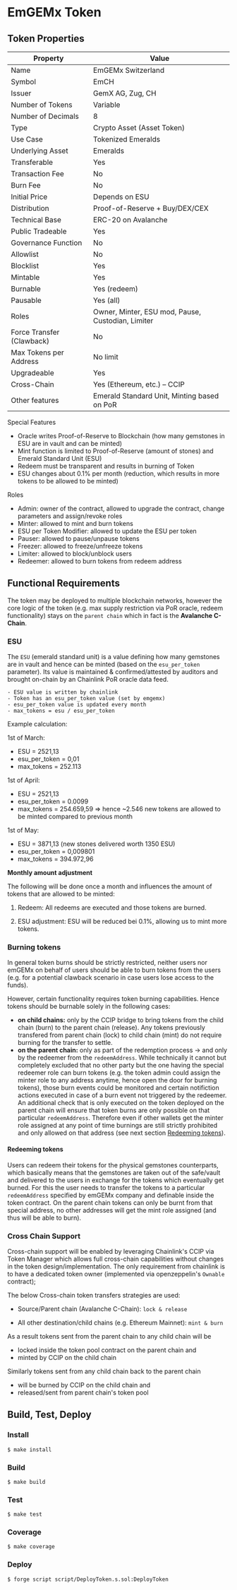 # EmGEMx Token

## Token Properties

| Property                  | Value                                             |
| ------------------------- | ------------------------------------------------- |
| Name                      | EmGEMx Switzerland                                |
| Symbol                    | EmCH                                              |
| Issuer                    | GemX AG, Zug, CH                                  |
| Number of Tokens          | Variable                                          |
| Number of Decimals        | 8                                                 |
| Type                      | Crypto Asset (Asset Token)                        |
| Use Case                  | Tokenized Emeralds                                |
| Underlying Asset          | Emeralds                                          |
| Transferable              | Yes                                               |
| Transaction Fee           | No                                                |
| Burn Fee                  | No                                                |
| Initial Price             | Depends on ESU                                    |
| Distribution              | Proof-of-Reserve + Buy/DEX/CEX                    |
| Technical Base            | ERC-20 on Avalanche                               |
| Public Tradeable          | Yes                                               |
| Governance Function       | No                                                |
| Allowlist                 | No                                                |
| Blocklist                 | Yes                                               |
| Mintable                  | Yes                                               |
| Burnable                  | Yes (redeem)                                      |
| Pausable                  | Yes (all)                                         |
| Roles                     | Owner, Minter, ESU mod, Pause, Custodian, Limiter |
| Force Transfer (Clawback) | No                                                |
| Max Tokens per Address    | No limit                                          |
| Upgradeable               | Yes                                               |
| Cross-Chain               | Yes (Ethereum, etc.) – CCIP                       |
| Other features            | Emerald Standard Unit, Minting based on PoR       |

Special Features
- Oracle writes Proof-of-Reserve to Blockchain (how many gemstones in ESU are in vault and can be minted)
- Mint function is limited to Proof-of-Reserve (amount of stones) and Emerald Standard Unit (ESU)
- Redeem must be transparent and results in burning of Token
- ESU changes about 0.1% per month (reduction, which results in more tokens to be allowed to be minted)

Roles
- Admin: owner of the contract, allowed to upgrade the contract, change parameters and assign/revoke roles
- Minter: allowed to mint and burn tokens
- ESU per Token Modifier: allowed to update the ESU per token
- Pauser: allowed to pause/unpause tokens
- Freezer: allowed to freeze/unfreeze tokens
- Limiter: allowed to block/unblock users
- Redeemer: allowed to burn tokens from redeem address

## Functional Requirements

The token may be deployed to multiple blockchain networks, however the core logic of the token (e.g. max supply restriction via PoR oracle, redeem functionality) stays on the `parent chain` which in fact is the **Avalanche C-Chain**.

### ESU

The `ESU` (emerald standard unit) is a value defining how many gemstones are in vault and hence can be minted (based on the `esu_per_token` parameter). Its value is maintained & confirmed/attested by auditors and brought on-chain by an Chainlink PoR oracle data feed.

    - ESU value is written by chainlink
    - Token has an esu_per_token value (set by emgemx)
    - esu_per_token value is updated every month
    - max_tokens = esu / esu_per_token

Example calculation:

1st of March:

- ESU = 2521,13
- esu_per_token = 0,01
- max_tokens = 252.113

1st of April:

- ESU = 2521,13
- esu_per_token = 0.0099
- max_tokens = 254.659,59 => hence ~2.546 new tokens are allowed to be minted compared to previous month

1st of May:

- ESU = 3871,13 (new stones delivered worth 1350 ESU)
- esu_per_token = 0,009801
- max_tokens = 394.972,96

**Monthly amount adjustment**

The following will be done once a month and influences the amount of tokens that are allowed to be minted:

1. Redeem: All redeems are executed and those tokens are burned.

2. ESU adjustment: ESU will be reduced bei 0.1%, allowing us to mint more tokens.

### Burning tokens

In general token burns should be strictly restricted, neither users nor emGEMx on behalf of users should be able to burn tokens from the users (e.g. for a potential clawback scenario in case users lose access to the funds).

However, certain functionality requires token burning capabilities. Hence tokens should be burnable solely in the following cases: 
- **on child chains:** only by the CCIP bridge to bring tokens from the child chain (burn) to the parent chain (release). Any tokens previously transfered from parent chain (lock) to child chain (mint) do not require burning for the transfer to settle.
- **on the parent chain:** only as part of the redemption process -> and only by the redeemer from the `redeemAddress`. While technically it cannot but completely excluded that no other party but the one having the special redeemer role can burn tokens (e.g. the token admin could assign the minter role to any address anytime, hence open the door for burning tokens), those burn events could be monitored and certain notifiction actions executed in case of a burn event not triggered by the redeemer. An additional check that is only executed on the token deployed on the parent chain will ensure that token burns are only possible on that particular `redeemAddress`. Therefore even if other wallets get the minter role assigned at any point of time burnings are still strictly prohibited and only allowed on that address (see next section [Redeeming tokens](#redeeming-tokens)).

#### Redeeming tokens

Users can redeem their tokens for the physical gemstones counterparts, which basically means that the gemstones are taken out of the safe/vault and delivered to the users in exchange for the tokens which eventually get burned. For this the user needs to transfer the tokens to a particular `redeemAddress` specified by emGEMx company and definable inside the token contract. On the parent chain tokens can only be burnt from that special address, no other addresses will get the mint role assigned (and thus will be able to burn).

### Cross Chain Support

Cross-chain support will be enabled by leveraging Chainlink's CCIP via Token Manager which allows full cross-chain capabilities without changes in the token design/implementation. The only requirement from chainlink is to have a dedicated token owner (implemented via openzeppelin's `Ownable` contract);

The below Cross-chain token transfers strategies are used:

- Source/Parent chain (Avalanche C-Chain): `lock & release`

- All other destination/child chains (e.g. Ethereum Mainnet): `mint & burn`

As a result tokens sent from the parent chain to any child chain will be 
- locked inside the token pool contract on the parent chain and
- minted by CCIP on the child chain

Similarly tokens sent from any child chain back to the parent chain
- will be burned by CCIP on the child chain and
- released/sent from parent chain's token pool

## Build, Test, Deploy

### Install

```shell
$ make install
```

### Build

```shell
$ make build
```

### Test

```shell
$ make test
```

### Coverage

```shell
$ make coverage
```

### Deploy

```shell
$ forge script script/DeployToken.s.sol:DeployToken
```
